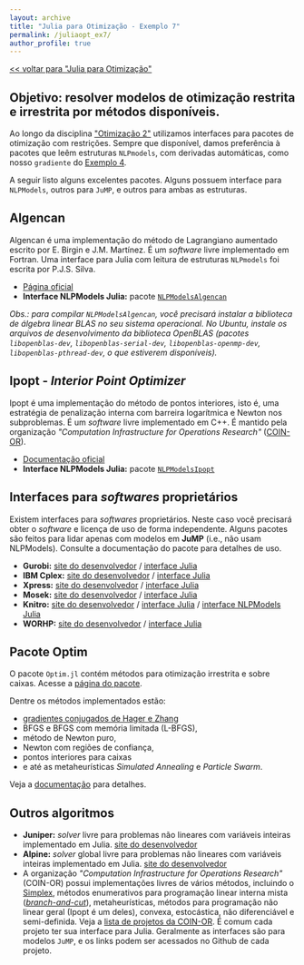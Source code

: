 ```yaml
---
layout: archive
title: "Julia para Otimização - Exemplo 7"
permalink: /juliaopt_ex7/
author_profile: true
---
```


[<< voltar para "Julia para Otimização"](/juliaopt/)

## Objetivo: resolver modelos de otimização restrita e irrestrita por métodos disponíveis.

Ao longo da disciplina ["Otimização 2"](/otimizacao2/) utilizamos interfaces para pacotes de otimização com restrições. Sempre que disponível, damos preferência à pacotes que leêm estruturas `NLPmodels`, com derivadas automáticas, como nosso `gradiente` do [Exemplo 4](/juliaopt_ex4/).

A seguir listo alguns excelentes pacotes. Alguns possuem interface para `NLPModels`, outros para `JuMP`, e outros para ambas as estruturas.

## Algencan

Algencan é uma implementação do método de Lagrangiano aumentado escrito por E. Birgin e J.M. Martínez. É um *software* livre implementado em Fortran. Uma interface para Julia com leitura de estruturas `NLPmodels` foi escrita por P.J.S. Silva.

- [Página oficial](https://www.ime.usp.br/~egbirgin/tango/codes.php)
- **Interface NLPModels Julia:** pacote [`NLPModelsAlgencan`](https://github.com/pjssilva/NLPModelsAlgencan.jl)

*Obs.: para compilar `NLPModelsAlgencan`, você precisará instalar a biblioteca de álgebra linear BLAS no seu sistema operacional. No Ubuntu, instale os arquivos de desenvolvimento da biblioteca OpenBLAS (pacotes `libopenblas-dev`, `libopenblas-serial-dev`, `libopenblas-openmp-dev`, `libopenblas-pthread-dev`, o que estiverem disponíveis).*

## Ipopt - *Interior Point Optimizer*

Ipopt é uma implementação do método de pontos interiores, isto é, uma estratégia de penalização interna com barreira logarítmica e Newton nos subproblemas. É um *software* livre implementado em C++. É mantido pela organização *"Computation Infrastructure for Operations Research"* ([COIN-OR](https://www.coin-or.org/)).

- [Documentação oficial](https://coin-or.github.io/Ipopt/)
- **Interface NLPModels Julia:** pacote [`NLPModelsIpopt`](https://github.com/JuliaSmoothOptimizers/NLPModelsIpopt.jl)

## Interfaces para *softwares* proprietários

Existem interfaces para *softwares* proprietários. Neste caso você precisará obter o *software* e licença de uso de forma independente. Alguns pacotes são feitos para lidar apenas com modelos em **JuMP** (i.e., não usam NLPModels). Consulte a documentação do pacote para detalhes de uso.

- **Gurobi:** [site do desenvolvedor](https://www.gurobi.com/) / [interface Julia](https://github.com/jump-dev/Gurobi.jl)
- **IBM Cplex:** [site do desenvolvedor](https://www.ibm.com/products/ilog-cplex-optimization-studio) / [interface Julia](https://github.com/jump-dev/CPLEX.jl)
- **Xpress:** [site do desenvolvedor](https://www.fico.com/en/products/fico-xpress-optimization) / [interface Julia](https://github.com/jump-dev/Xpress.jl)
- **Mosek:** [site do desenvolvedor](https://www.mosek.com/) / [interface Julia](https://github.com/jump-dev/MosekTools.jl)
- **Knitro:** [site do desenvolvedor](https://www.artelys.com/knitro) / [interface Julia](https://github.com/jump-dev/KNITRO.jl) / [interface NLPModels Julia](https://github.com/JuliaSmoothOptimizers/NLPModelsKnitro.jl)
- **WORHP:** [site do desenvolvedor](https://worhp.de/) / [interface Julia](https://github.com/freemin7/WorhpOpt.jl)

## Pacote Optim

O pacote `Optim.jl` contém métodos para otimização irrestrita e sobre caixas. Acesse a [página do pacote](https://julianlsolvers.github.io/Optim.jl/).

Dentre os métodos implementados estão:
- [gradientes conjugados de Hager e Zhang](https://doi.org/10.1145/1132973.1132979)
- BFGS e BFGS com memória limitada (L-BFGS),
- método de Newton puro,
- Newton com regiões de confiança,
- pontos interiores para caixas
- e até as metaheurísticas *Simulated Annealing* e *Particle Swarm*.

Veja a [documentação](https://julianlsolvers.github.io/Optim.jl/stable/) para detalhes.

## Outros algoritmos

- **Juniper:** *solver* livre para problemas não lineares com variáveis inteiras implementado em Julia. [site do desenvolvedor](https://github.com/lanl-ansi/Juniper.jl)
- **Alpine:** *solver* global livre para problemas não lineares com variáveis inteiras implementado em Julia. [site do desenvolvedor](https://github.com/lanl-ansi/Alpine.jl)
- A organização *"Computation Infrastructure for Operations Research"* (COIN-OR) possui implementações livres de vários métodos, incluindo o [Simplex](https://github.com/jump-dev/Clp.jl), métodos enumerativos para programação linear interna mista ([*branch-and-cut*](https://github.com/jump-dev/Cbc.jl)), metaheurísticas, métodos para programação não linear geral (Ipopt é um deles), convexa, estocástica, não diferenciável e semi-definida. Veja a [lista de projetos da COIN-OR](https://www.coin-or.org/projects/). É comum cada projeto ter sua interface para Julia. Geralmente as interfaces são para modelos `JuMP`, e os links podem ser acessados no Github de cada projeto.
